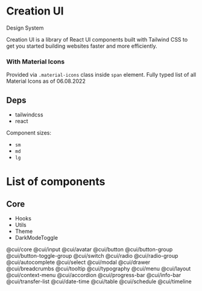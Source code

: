 # Creation UI

Design System

Creation UI is a library of React UI components built with Tailwind CSS to get you started building websites faster and more efficiently.

### With Material Icons

Provided via `.material-icons` class inside `span` element.
Fully typed list of all Material Icons as of 06.08.2022

## Deps

- tailwindcss
- react

Component sizes:

- `sm`
- `md`
- `lg`

# List of components

## Core
- Hooks
- Utils
- Theme
- DarkModeToggle



@cui/core
@cui/input
@cui/avatar
@cui/button
@cui/button-group
@cui/button-toggle-group
@cui/switch
@cui/radio
@cui/radio-group
@cui/autocomplete
@cui/select
@cui/modal
@cui/drawer
@cui/breadcrumbs
@cui/tooltip
@cui/typography
@cui/menu
@cui/layout
@cui/context-menu
@cui/accordion
@cui/progress-bar
@cui/info-bar
@cui/transfer-list
@cui/date-time
@cui/table
@cui/schedule
@cui/timeline